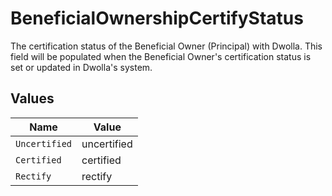# BeneficialOwnershipCertifyStatus

The certification status of the Beneficial Owner (Principal) with Dwolla. This field will be populated when the Beneficial Owner's certification status is set or updated in Dwolla's system.


## Values

| Name          | Value         |
| ------------- | ------------- |
| `Uncertified` | uncertified   |
| `Certified`   | certified     |
| `Rectify`     | rectify       |